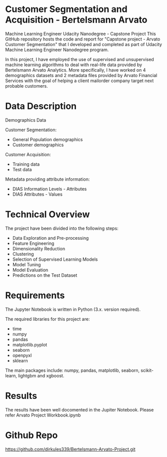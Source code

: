 # Customer Segmentation and Acquisition - Bertelsmann Arvato

Machine Learning Engineer Udacity Nanodegree - Capstone Project
This GitHub repository hosts the code and report for "Capstone project - Arvato Customer Segmentation" that I developed and completed as part of Udacity Machine Learning Engineer Nanodegree program.

In this project, I have employed the use of supervised and unsupervised machine learning algorithms to deal with real-life data provided by Bertelsmann Arvato Analytics. More specifically, I have worked on 4 demographics datasets and 2 metadata files provided by Arvato Financial Services with the goal of helping a client mailorder company target next probable customers.

# Data Description
Demographics Data

Customer Segmentation:
- General Population demographics
- Customer demographics

Customer Acquisition:
- Training data
- Test data

Metadata providing attribute information:
- DIAS Information Levels - Attributes
- DIAS Attributes - Values

# Technical Overview
The project have been divided into the following steps:

- Data Exploration and Pre-processing
- Feature Engineering
- Dimensionality Reduction
- Clustering
- Selection of Supervised Learning Models
- Model Tuning
- Model Evaluation
- Predictions on the Test Dataset


# Requirements
The Jupyter Notebook is written in Python (3.x. version required).

The required libraries for this project are:

- time
- numpy
- pandas
- matplotlib.pyplot
- seaborn
- openpyxl
- sklearn

The main packages include: numpy, pandas, matplotlib, seaborn, scikit-learn, lightgbm and xgboost.

# Results
The results have been well docomented in the Jupiter Notebook. Please refer Arvato Project Workbook.ipynb

# Github Repo
https://github.com/dirkules339/Bertelsmann-Arvato-Project.git
